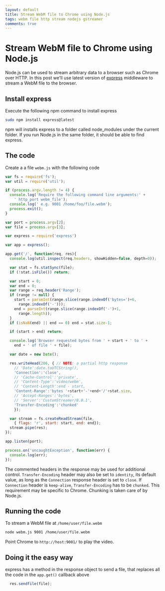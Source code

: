 ```yaml
---
layout: default
title: Stream WebM file to Chrome using Node.js
tags: webm file http stream nodejs gstreamer
comments: true
---
```

# Stream WebM file to Chrome using Node.js

Node.js can be used to stream arbitrary data to a browser such as Chrome over HTTP. In this post we'll use latest version of [express](http://expressjs.com/index.html) middleware to stream a WebM file to the browser.

## Install express

Execute the following npm command to install express

```bash
sudo npm install express@latest
```

npm will installs express to a folder called node_modules under the current folder. If you run Node.js in the same folder, it should be able to find express.

## The code

Create a a file `webm.js` with the following code

```javascript
var fs = require('fs');
var util = require('util');

if (process.argv.length != 4) {
  console.log('Require the following command line arguments:' +
    ' http_port webm_file');
  console.log(' e.g. 9001 /home/foo/file.webm');
  process.exit();
}

var port = process.argv[2];
var file = process.argv[3];

var express = require('express')

var app = express();

app.get('/', function(req, res){
  console.log(util.inspect(req.headers, showHidden=false, depth=0));

  var stat = fs.statSync(file);
  if (!stat.isFile()) return;

  var start = 0;
  var end = 0;
  var range = req.header('Range');
  if (range != null) {
    start = parseInt(range.slice(range.indexOf('bytes=')+6,
      range.indexOf('-')));
    end = parseInt(range.slice(range.indexOf('-')+1,
      range.length));
  }
  if (isNaN(end) || end == 0) end = stat.size-1;

  if (start > end) return;

  console.log('Browser requested bytes from ' + start + ' to ' +
    end + ' of file ' + file);

  var date = new Date();

  res.writeHead(206, { // NOTE: a partial http response
    // 'Date':date.toUTCString(),
    'Connection':'close',
    // 'Cache-Control':'private',
    // 'Content-Type':'video/webm',
    // 'Content-Length':end - start,
    'Content-Range':'bytes '+start+'-'+end+'/'+stat.size,
    // 'Accept-Ranges':'bytes',
    // 'Server':'CustomStreamer/0.0.1',
    'Transfer-Encoding':'chunked'
    });

  var stream = fs.createReadStream(file,
    { flags: 'r', start: start, end: end});
  stream.pipe(res);
});

app.listen(port);

process.on('uncaughtException', function(err) {
  console.log(err);
});
```

The commented headers in the response may be used for additional control. `Transfer-Encoding` header may also be set to `identity`, its default value, as long as the `Connection` response header is set to `close`. If `Connection` header is `keep-alive`, `Transfer-Encoding` has to be `chunked`. This requirement may be specific to Chrome. Chunking is taken care of by Node.js.

## Running the code

To stream a WebM file at `/home/user/file.webm`

```bash
node webm.js 9001 /home/user/file.webm
```

Point Chrome to `http://host:9001/` to play the video.

## Doing it the easy way

express has a method in the response object to send a file, that replaces all the code in the `app.get()` callback above

```javascript
  res.sendfile(file);
```

